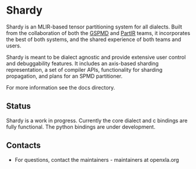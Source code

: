 # Shardy

Shardy is an MLIR-based tensor partitioning system for all dialects. Built from
the collaboration of both the [GSPMD](https://arxiv.org/abs/2105.04663) and
[PartIR](https://arxiv.org/abs/2401.11202) teams, it incorporates the best of
both systems, and the shared experience of both teams and users.

Shardy is meant to be dialect
agnostic and provide extensive user control and debuggability features. It
includes an axis-based sharding representation, a set of compiler APIs,
functionality for sharding propagation, and plans for an SPMD partitioner.

For more information see the docs directory.

## Status

Shardy is a work in progress. Currently the core dialect and c bindings are
fully functional. The python bindings are under development.

## Contacts

*   For questions, contact the maintainers - maintainers at openxla.org
